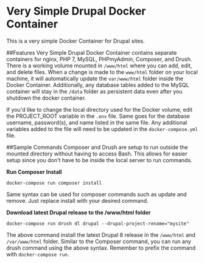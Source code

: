 # Very Simple Drupal Docker Container
This is a very simple Docker Container for Drupal sites.  

##Features
Very Simple Drupal Docker Container contains separate containers for nginx, PHP 7, MySQL, PHPmyAdmin, Composer, and Drush.  There is a working volume mounted in `/www/html` where you can add, edit, and delete files.  When a change is made to the `www/html` folder on your local machine, it will automatically update the `var/www/html` folder inside the Docker Container.  Additionally, any database tables added to the MySQL container will stay in the `/data` folder as persistent data even after you shutdown the docker container.

If you'd like to change the local directory used for the Docker volume, edit the PROJECT_ROOT variable in the `.env` file.  Same goes for the database username, password(s), and name listed in the same file.  Any additional variables added to the file will need to be updated in the `docker-compose.yml` file.

##Sample Commands
Composer and Drush are setup to run outside the mounted directory without having to access Bash.  This allows for easier setup since you don't have to be inside the local server to run commands.

**Run Composer Install**
```
docker-compose run composer install
```
Same syntax can be used for composer commands such as update and remove.  Just replace install with your desired command.

**Download latest Drupal release to the /www/html folder**
```
docker-compose run drush dl drupal --drupal-project-rename="mysite"
```
The above command install the latest Drupal 8 release in the `/www/html` and `/var/www/html` folder.  Similar to the Composer command, you can run any drush command using the above syntax.  Remember to prefix the command with `docker-compose run`.